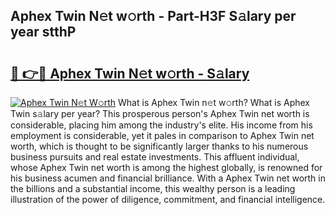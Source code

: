 ## Aphex Twin N𝚎t w𝚘rth - Part-H3F S𝚊lary per year stthP

# <h2><a href="http://gc1jsm.nevu.top/?p=Aphex+Twin">🔗 👉🔴 Aphex Twin N𝚎t w𝚘rth - S𝚊lary</a></h2>

[![Aphex Twin N𝚎t W𝚘rth](https://i.imgur.com/Oavwk0R.jpeg)](http://gc1jsm.nevu.top/?p=Aphex+Twin)
What is Aphex Twin n𝚎t w𝚘rth? What is Aphex Twin s𝚊lary per year?
This prosperous person's Aphex Twin net worth is considerable, placing him among the industry's elite. His income from his employment is considerable, yet it pales in comparison to Aphex Twin net worth, which is thought to be significantly larger thanks to his numerous business pursuits and real estate investments. This affluent individual, whose Aphex Twin net worth is among the highest globally, is renowned for his business acumen and financial brilliance. With a Aphex Twin net worth in the billions and a substantial income, this wealthy person is a leading illustration of the power of diligence, commitment, and financial intelligence.

